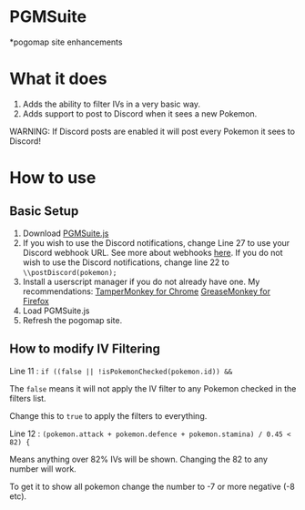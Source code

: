 # PGMSuite
\*pogomap site enhancements

# What it does
1. Adds the ability to filter IVs in a very basic way.
2. Adds support to post to Discord when it sees a new Pokemon.

WARNING: If Discord posts are enabled it will post every Pokemon it sees to Discord!

# How to use
## Basic Setup
1. Download [PGMSuite.js](https://raw.githubusercontent.com/Slimmmo/PGMSuite/master/PGMSuite.js)
2. If you wish to use the Discord notifications, change Line 27 to use your Discord webhook URL. See more about webhooks [here](https://support.discordapp.com/hc/en-us/articles/228383668-Intro-to-Webhooks).
If you do not wish to use the Discord notifications, change line 22 to `\\postDiscord(pokemon);`
3. Install a userscript manager if you do not already have one.
My recommendations: 
[TamperMonkey for Chrome](https://chrome.google.com/webstore/detail/tampermonkey/dhdgffkkebhmkfjojejmpbldmpobfkfo?hl=en)
[GreaseMonkey for Firefox](https://addons.mozilla.org/en-US/firefox/addon/greasemonkey/)
4. Load PGMSuite.js
5. Refresh the pogomap site.

## How to modify IV Filtering

Line 11 : `if ((false || !isPokemonChecked(pokemon.id)) &&`

The `false` means it will not apply the IV filter to any Pokemon checked in the filters list.

Change this to `true` to apply the filters to everything.


Line 12 : `(pokemon.attack + pokemon.defence + pokemon.stamina) / 0.45 < 82) {`

Means anything over 82% IVs will be shown. Changing the 82 to any number will work.

To get it to show all pokemon change the number to -7 or more negative (-8 etc).
